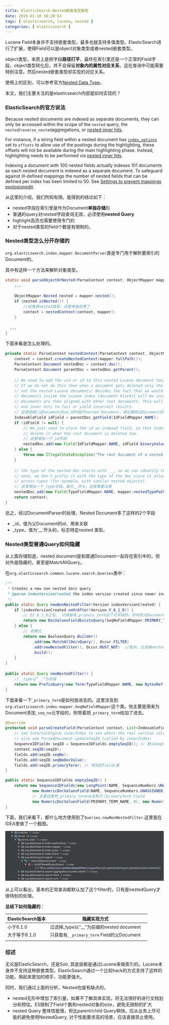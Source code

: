 ```yaml
---
title: ElasticSearch-Nested嵌套类型解密
date: 2019-01-10 10:20:53
tags: [ elasticsearch, lucene, nested ]
categories: [ elasticsearch ]
---
```


Lucene Field本身并不支持嵌套类型，最多也就支持多值类型。ElasticSearch进行了扩展，使得Field可以是object对象类型或者nested嵌套类型。

object类型，本质上是把字段**路径打平**，最终在索引里还是一个正常的Field字段，object类型转化后，并不会保留**对象内的属性对应关系**，这在查询中可能需要特别注意。然后nested嵌套类型却实现的对应关系。

使用上的区别，可以参考官方[Nested Data Type](https://www.elastic.co/guide/en/elasticsearch/reference/current/nested.html)。

本文，我们主要关注的是elasticsearch内部是如何实现的？



### ElasticSearch的官方说法

Because nested documents are indexed as separate documents, they can only be accessed within the scope of the `nested` query, the `nested`/`reverse_nested`aggregations, or [nested inner hits](https://www.elastic.co/guide/en/elasticsearch/reference/current/search-request-inner-hits.html#nested-inner-hits).

For instance, if a string field within a nested document has [`index_options`](https://www.elastic.co/guide/en/elasticsearch/reference/current/index-options.html) set to `offsets` to allow use of the postings during the highlighting, these offsets will not be available during the main highlighting phase. Instead, highlighting needs to be performed via [nested inner hits](https://www.elastic.co/guide/en/elasticsearch/reference/current/search-request-inner-hits.html#nested-inner-hits).

Indexing a document with 100 nested fields actually indexes 101 documents as each nested document is indexed as a separate document. To safeguard against ill-defined mappings the number of nested fields that can be defined per index has been limited to 50. See [Settings to prevent mappings explosion](https://www.elastic.co/guide/en/elasticsearch/reference/current/mapping.html#mapping-limit-settings)[edit](https://github.com/elastic/elasticsearch/edit/6.5/docs/reference/mapping.asciidoc).

从这里的介绍，我们所知有限。能得到的结论如下：

- nested字段在索引里是作为Document**单独存储**的
- 普通的query对nested字段查询无效，必须使用**nested Query**
- highlight高亮也需要使用专门的
- 对于nested类型的field个数是有限制的。

### Nested类型怎么分开存储的

`org.elasticsearch.index.mapper.DocumentParser`类是专门用于解析要索引的Document的。

其中有这样一个方法来解析对象类型。

```java
static void parseObjectOrNested(ParseContext context, ObjectMapper mapper) throws IOException {
    ...
        
    ObjectMapper.Nested nested = mapper.nested();
    if (nested.isNested()) {
        //如果是nested类型，这里单独处理了
        context = nestedContext(context, mapper);
    }

  ...
}
```

下面来看是怎么处理的。

```java
private static ParseContext nestedContext(ParseContext context, ObjectMapper mapper) {
    context = context.createNestedContext(mapper.fullPath());
    ParseContext.Document nestedDoc = context.doc();
    ParseContext.Document parentDoc = nestedDoc.getParent();

    // We need to add the uid or id to this nested Lucene document too,
    // If we do not do this then when a document gets deleted only the root Lucene document gets deleted and
    // not the nested Lucene documents! Besides the fact that we would have zombie Lucene documents, the ordering of
    // documents inside the Lucene index (document blocks) will be incorrect, as nested documents of different root
    // documents are then aligned with other root documents. This will lead tothe nested query, sorting, aggregations
    // and inner hits to fail or yield incorrect results.
    // 这里把根/父Document的id,同时赋予nested Document，保证删除父Document的时候，nested Document同时被删除
    IndexableField idField = parentDoc.getField(IdFieldMapper.NAME);
    if (idField != null) {
        // We just need to store the id as indexed field, so that IndexWriter#deleteDocuments(term) can then
        // delete it when the root document is deleted too.
        // 这里增加一个_id字段
        nestedDoc.add(new Field(IdFieldMapper.NAME, idField.binaryValue(), IdFieldMapper.Defaults.NESTED_FIELD_TYPE));
    } else {
        throw new IllegalStateException("The root document of a nested document should have an _id field");
    }

    // the type of the nested doc starts with __, so we can identify that its a nested one in filters
    // note, we don't prefix it with the type of the doc since it allows us to execute a nested query
    // across types (for example, with similar nested objects)
    // 这里增加一个_type字段，值为__开头，这里需要注意
    nestedDoc.add(new Field(TypeFieldMapper.NAME, mapper.nestedTypePathAsString(), TypeFieldMapper.Defaults.FIELD_TYPE));
    return context;
}
```

总之，经过DocumentParser的处理，Nested Document多了这样的2个字段

- _id，值为父Document的id，用来关联
- _type，值为‘__’开头的，标志特定nested 类型。

### Nested类型普通Query如何隐藏

从上面存储知道，nested document是和普通Document一起存在索引中的，但对外是隐藏的，甚至是MatchAllQuery。

在`org.elasticsearch.common.lucene.search.Queries`类中：

```java
/**
 * Creates a new non-nested docs query
 * @param indexVersionCreated the index version created since newer indices can identify a parent field more efficiently
 */
public static Query newNonNestedFilter(Version indexVersionCreated) {
    if (indexVersionCreated.onOrAfter(Version.V_6_1_0)) {
        // ES 6.1.0之后。 只保留有_primary_term这个元字段的，所有的父Document都带有这个Field
        return new DocValuesFieldExistsQuery(SeqNoFieldMapper.PRIMARY_TERM_NAME);
    } else {
        // 老模式
        return new BooleanQuery.Builder()
            .add(new MatchAllDocsQuery(), Occur.FILTER)
            .add(newNestedFilter(), Occur.MUST_NOT)  //取非。过滤掉nested Document
            .build();
    }
}

public static Query newNestedFilter() {
    // _type以“__”为前缀
    return new PrefixQuery(new Term(TypeFieldMapper.NAME, new BytesRef("__")));
}

```

下面来看一下`_primary_term`是如何放进去的。这里涉及到`org.elasticsearch.index.mapper.SeqNoFieldMapper`这个类。他主要是用来为Document添加`_seq_no`元字段的，附带着把`_primary_term`给加了进去。

```java
@Override
protected void parseCreateField(ParseContext context, List<IndexableField> fields) throws IOException {
    // see InternalEngine.innerIndex to see where the real version value is set
    // also see ParsedDocument.updateSeqID (called by innerIndex)
    SequenceIDFields seqID = SequenceIDFields.emptySeqID(); // 默认SeqID
    context.seqID(seqID);
    fields.add(seqID.seqNo);
    fields.add(seqID.seqNoDocValue);
    fields.add(seqID.primaryTerm); // 添加到fields里
}
```



```java
public static SequenceIDFields emptySeqID() {
    return new SequenceIDFields(new LongPoint(NAME, SequenceNumbers.UNASSIGNED_SEQ_NO),
            new NumericDocValuesField(NAME, SequenceNumbers.UNASSIGNED_SEQ_NO),
            // 主要这里把_primary_term=0复制为了primaryTerm Field
            new NumericDocValuesField(PRIMARY_TERM_NAME, 0), new NumericDocValuesField(TOMBSTONE_NAME, 0));
}
```

下面，我们来看下，都什么地方使用到了`Queries.newNonNestedFilter`.这里我在IDEA里做了一个截图。

![ElasticSearch Nested](/images/elasticsearch-nested/elasticsearch-non-nested.png)

从上可以看出，基本的正常查询都默认加了这个filter的，只有是nestedQuery才做特别的处理。



**总结下如何隐藏的**：

| ElasticSearch版本 | 隐藏实现方式                               |      |
| ----------------- | ------------------------------------------ | ---- |
| 小于6.1.0         | 过滤掉_type以“__”为前缀的nested document   |      |
| 大于等于6.1.0     | 只获取有`__primary_term` Field的父Document |      |
|                   |                                            |      |



### 综述

无论是ElasticSearch，还是Solr, 其底层都是通过Lucene来做索引的。Lucene本身并不支持这种嵌套类型。ElasticSearch通过一个比较hack的方式支持了这样的功能，用起来更加的顺手，功能更强大。

同时，我们通过上面的分析，Nested也是有缺点的。

- nested无形中增加了索引量，如果不了解具体实现，将无法很好的进行文档划分和预估。ES限制了Field个数和nested对象的size，避免无限制的扩大
- nested Query 整体性能慢，但比parent/child Query稍快。应从业务上尽可能的避免使用NestedQuery, 对于性能要求高的场景，应该直接禁止使用。